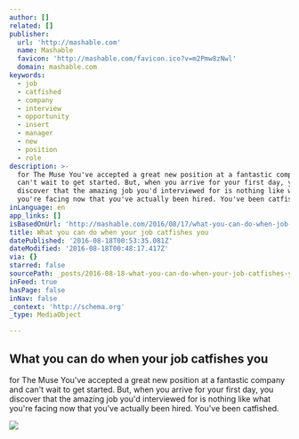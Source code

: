 ```yaml
---
author: []
related: []
publisher:
  url: 'http://mashable.com'
  name: Mashable
  favicon: 'http://mashable.com/favicon.ico?v=m2Pmw8zNwl'
  domain: mashable.com
keywords:
  - job
  - catfished
  - company
  - interview
  - opportunity
  - insert
  - manager
  - new
  - position
  - role
description: >-
  for The Muse You've accepted a great new position at a fantastic company and
  can't wait to get started. But, when you arrive for your first day, you
  discover that the amazing job you'd interviewed for is nothing like what
  you're facing now that you've actually been hired. You've been catfished.
inLanguage: en
app_links: []
isBasedOnUrl: 'http://mashable.com/2016/08/17/what-you-can-do-when-job-catfishes-you/'
title: What you can do when your job catfishes you
datePublished: '2016-08-18T00:53:35.081Z'
dateModified: '2016-08-18T00:48:17.417Z'
via: {}
starred: false
sourcePath: _posts/2016-08-18-what-you-can-do-when-your-job-catfishes-you.md
inFeed: true
hasPage: false
inNav: false
_context: 'http://schema.org'
_type: MediaObject

---
```

<article style=""><h1>What you can do when your job catfishes you</h1><p>for The Muse You've accepted a great new position at a fantastic company and can't wait to get started. But, when you arrive for your first day, you discover that the amazing job you'd interviewed for is nothing like what you're facing now that you've actually been hired. You've been catfished.</p><img src="http://a.amz.mshcdn.com/media/ZgkyMDE2LzA4LzE3LzEwLzZjOTgwYTM1MWQ3OTRjYmE4NmFlZjAxNzZkMmYyZWNhLjFiMWNiLmpwZwpwCXRodW1iCTEyMDB4NjMwCmUJanBn/58f990f7/e3b/6c980a351d794cba86aef0176d2f2eca.jpg" /></article>